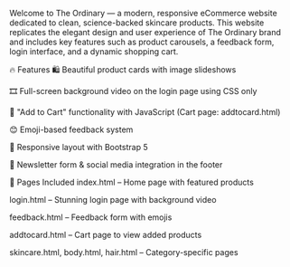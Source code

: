 Welcome to The Ordinary — a modern, responsive eCommerce website dedicated to clean, science-backed skincare products. This website replicates the elegant design and user experience of The Ordinary brand and includes key features such as product carousels, a feedback form, login interface, and a dynamic shopping cart.

🔥 Features
🛍️ Beautiful product cards with image slideshows

🎞️ Full-screen background video on the login page using CSS only

🧴 "Add to Cart" functionality with JavaScript (Cart page: addtocard.html)

😊 Emoji-based feedback system

📱 Responsive layout with Bootstrap 5

📩 Newsletter form & social media integration in the footer

📁 Pages Included
index.html – Home page with featured products

login.html – Stunning login page with background video

feedback.html – Feedback form with emojis

addtocard.html – Cart page to view added products

skincare.html, body.html, hair.html – Category-specific pages
